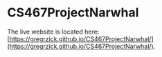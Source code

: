 # CS467ProjectNarwhal

The live website is located here: [https://gregrzick.github.io/CS467ProjectNarwhal/](https://gregrzick.github.io/CS467ProjectNarwhal/).
